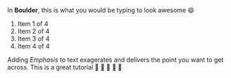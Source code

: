 In **Boulder**, this is what you would be typing to look awesome :smile:
1. Item 1 of 4
2. Item 2 of 4
3. Item 3 of 4
4. Item 4 of 4

Adding _Emphasis_ to text exagerates and delivers the point you want to get across. 
This is a great tutorial :tada: :tada: :tada: :tada: :tada:
